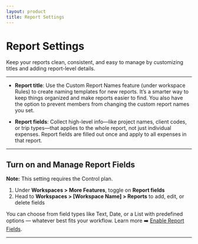 ```yaml
---
layout: product
title: Report Settings
---
```


# Report Settings

Keep your reports clean, consistent, and easy to manage by customizing titles and adding report-level details.

---

- **Report title**: Use the Custom Report Names feature (under workspace Rules) to create naming templates for new reports. It’s a smarter way to keep things organized and make reports easier to find. You also have the option to prevent members from changing the custom report names you set.

- **Report fields**: Collect high-level info—like project names, client codes, or trip types—that applies to the whole report, not just individual expenses. Report fields are filled out once and apply to all expenses in that report.

---

## Turn on and Manage Report Fields

**Note:** This setting requires the Control plan. 

1. Under **Workspaces > More Features**, toggle on **Report fields** 
2. Head to **Workspaces > [Workspace Name] > Reports**  to add, edit, or delete fields

You can choose from field types like Text, Date, or a List with predefined options — whatever best fits your workflow. Learn more ➡️ [Enable Report Fields](https://help.expensify.com/articles/new-expensify/workspaces/Enable-Report-Fields). 

---
